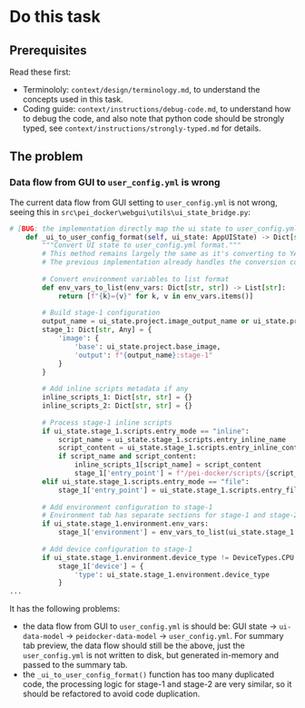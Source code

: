 # Do this task

## Prerequisites

Read these first:
- Terminololy: `context/design/terminology.md`, to understand the concepts used in this task.
- Coding guide: `context/instructions/debug-code.md`, to understand how to debug the code, and also note that python code should be strongly typed, see `context/instructions/strongly-typed.md` for details.

## The problem

### Data flow from GUI to `user_config.yml` is wrong

The current data flow from GUI setting to `user_config.yml` is not wrong, seeing this in `src\pei_docker\webgui\utils\ui_state_bridge.py`:

```python
# [BUG: the implementation directly map the ui state to user_config.yml format, this is not the way to do it, should go through the `peidocker-data-model` first. Specifically, see the _ui_to_attrs_config() function about how to convert `ui-data-model` to `peidocker-data-model`, and then use the `peidocker-data-model` to generate the `user_config.yml` format, in-memory]
    def _ui_to_user_config_format(self, ui_state: AppUIState) -> Dict[str, Any]:
        """Convert UI state to user_config.yml format."""
        # This method remains largely the same as it's converting to YAML format
        # The previous implementation already handles the conversion correctly
        
        # Convert environment variables to list format
        def env_vars_to_list(env_vars: Dict[str, str]) -> List[str]:
            return [f"{k}={v}" for k, v in env_vars.items()]
        
        # Build stage-1 configuration
        output_name = ui_state.project.image_output_name or ui_state.project.project_name or "pei-image"
        stage_1: Dict[str, Any] = {
            'image': {
                'base': ui_state.project.base_image,
                'output': f"{output_name}:stage-1"
            }
        }
        
        # Add inline scripts metadata if any
        inline_scripts_1: Dict[str, str] = {}
        inline_scripts_2: Dict[str, str] = {}
        
        # Process stage-1 inline scripts
        if ui_state.stage_1.scripts.entry_mode == "inline":
            script_name = ui_state.stage_1.scripts.entry_inline_name
            script_content = ui_state.stage_1.scripts.entry_inline_content
            if script_name and script_content:
                inline_scripts_1[script_name] = script_content
                stage_1['entry_point'] = f"/pei-docker/scripts/{script_name}"
        elif ui_state.stage_1.scripts.entry_mode == "file":
            stage_1['entry_point'] = ui_state.stage_1.scripts.entry_file_path
        
        # Add environment configuration to stage-1
        # Environment tab has separate sections for stage-1 and stage-2, save separately
        if ui_state.stage_1.environment.env_vars:
            stage_1['environment'] = env_vars_to_list(ui_state.stage_1.environment.env_vars)
        
        # Add device configuration to stage-1
        if ui_state.stage_1.environment.device_type != DeviceTypes.CPU:
            stage_1['device'] = {
                'type': ui_state.stage_1.environment.device_type
            }
...

```

It has the following problems:
- the data flow from GUI to `user_config.yml` is should be: GUI state -> `ui-data-model` -> `peidocker-data-model` -> `user_config.yml`. For summary tab preview, the data flow should still be the above, just the `user_config.yml` is not written to disk, but generated in-memory and passed to the summary tab.
- the `_ui_to_user_config_format()` function has too many duplicated code, the processing logic for stage-1 and stage-2 are very similar, so it should be refactored to avoid code duplication.
